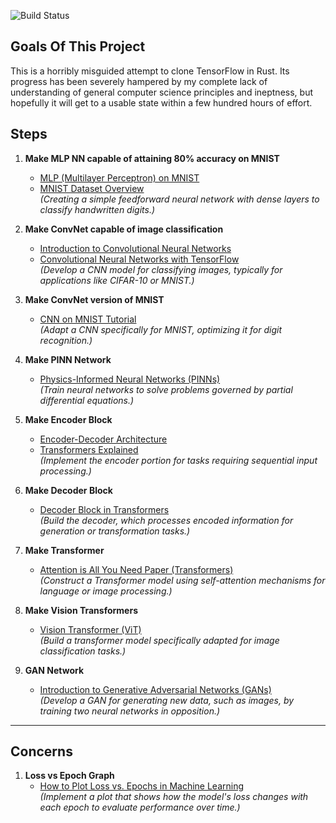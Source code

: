 ![Build Status](https://github.com/RPP1011/neuralnetworkfromscratch/actions/workflows/rust.yml/badge.svg)

## Goals Of This Project

This is a horribly misguided attempt to clone TensorFlow in Rust. Its progress has been severely hampered by my complete lack of understanding of general computer science principles and ineptness, but hopefully it will get to a usable state within a few hundred hours of effort.

## Steps

1. **Make MLP NN capable of attaining 80% accuracy on MNIST**  
   - [MLP (Multilayer Perceptron) on MNIST](https://en.wikipedia.org/wiki/Multilayer_perceptron)
   - [MNIST Dataset Overview](http://yann.lecun.com/exdb/mnist/)  
   *(Creating a simple feedforward neural network with dense layers to classify handwritten digits.)*

2. **Make ConvNet capable of image classification**  
   - [Introduction to Convolutional Neural Networks](https://cs231n.github.io/convolutional-networks/)
   - [Convolutional Neural Networks with TensorFlow](https://www.tensorflow.org/tutorials/images/cnn)  
   *(Develop a CNN model for classifying images, typically for applications like CIFAR-10 or MNIST.)*

3. **Make ConvNet version of MNIST**  
   - [CNN on MNIST Tutorial](https://www.tensorflow.org/tutorials/quickstart/advanced)  
   *(Adapt a CNN specifically for MNIST, optimizing it for digit recognition.)*

4. **Make PINN Network**  
   - [Physics-Informed Neural Networks (PINNs)](https://maziarraissi.github.io/PINNs/)  
   *(Train neural networks to solve problems governed by partial differential equations.)*

5. **Make Encoder Block**  
   - [Encoder-Decoder Architecture](https://machinelearningmastery.com/what-is-the-encoder-decoder-model/)
   - [Transformers Explained](https://jalammar.github.io/illustrated-transformer/)  
   *(Implement the encoder portion for tasks requiring sequential input processing.)*

6. **Make Decoder Block**  
   - [Decoder Block in Transformers](https://huggingface.co/transformers/v3.0.2/model_doc/transformer.html)  
   *(Build the decoder, which processes encoded information for generation or transformation tasks.)*

7. **Make Transformer**  
   - [Attention is All You Need Paper (Transformers)](https://arxiv.org/abs/1706.03762)  
   *(Construct a Transformer model using self-attention mechanisms for language or image processing.)*

8. **Make Vision Transformers**  
   - [Vision Transformer (ViT)](https://ai.googleblog.com/2020/12/transformers-for-image-recognition-at.html)  
   *(Build a transformer model specifically adapted for image classification tasks.)*

9. **GAN Network**  
   - [Introduction to Generative Adversarial Networks (GANs)](https://arxiv.org/abs/1406.2661)  
   *(Develop a GAN for generating new data, such as images, by training two neural networks in opposition.)*

---

## Concerns

1. **Loss vs Epoch Graph**  
   - [How to Plot Loss vs. Epochs in Machine Learning](https://machinelearningmastery.com/display-deep-learning-model-training-history-in-keras/)  
   *(Implement a plot that shows how the model's loss changes with each epoch to evaluate performance over time.)*


